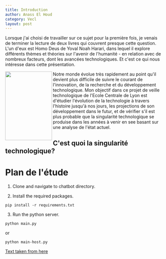 ```yaml
---
title: Introduction
author: Anass El Houd
category: Vecl
layout: post
---
```


Lorsque j'ai choisi de travailler sur ce sujet pour la première fois, je venais de terminer la lecture de deux livres qui couvrent presque cette question. L'un d'eux est Homo Deus de Yoval Noah Harari, dans lequel il explore différents thèmes et théories sur l'avenir de l'humanité - en relation avec de nombreux facteurs, dont les avancées technologiques. Et c'est ce qui nous intéresse dans cette présentation.


<img align="left" src="https://images-na.ssl-images-amazon.com/images/I/81hMjlT14ML.jpg" width="150" height="220" />

Notre monde évolue très rapidement au point qu'il devient plus difficile de suivre le courant de l'innovation, de la recherche et du développement technologique. 
Mon objectif dans ce projet de veille technologique de l'Ecole Centrale de Lyon est d'étudier l'évolution de la technologie à travers l'histoire jusqu'à nos jours, les projections de son développement dans le futur, et de vérifier s'il est plus probable que la singularité technologique se produise dans les années à venir en see basant sur une analyse de l'état actuel.

## C'est quoi la singularité technologique?

# Plan de l'étude
1. Clone and navigate to chatbot directory.

2. Install the required packages.
```
pip install -r requirements.txt
```

3. Run the python server.
```
python main.py 
```
or 
```
python main-host.py
```


[Text taken from here](https://sherlock-holm.es/stories/html/spec.html)
